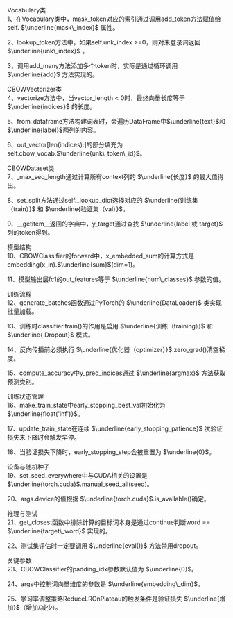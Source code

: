 Vocabulary类  
1、在Vocabulary类中，mask_token对应的索引通过调用add_token方法赋值给self. $\underline{mask\_index}$ 属性。

2、lookup_token方法中，如果self.unk_index >=0，则对未登录词返回 $\underline{unk\_index}$ 。

3、调用add_many方法添加多个token时，实际是通过循环调用 $\underline{add}$ 方法实现的。

CBOWVectorizer类   
4、vectorize方法中，当vector_length < 0时，最终向量长度等于 $\underline{indices}$ 的长度。

5、from_dataframe方法构建词表时，会遍历DataFrame中$\underline{text}$和$\underline{label}$两列的内容。

6、out_vector[len(indices):]的部分填充为self.cbow_vocab.$\underline{unk\_token\_id}$。

CBOWDataset类  
7、_max_seq_length通过计算所有context列的 $\underline{长度}$ 的最大值得出。

8、set_split方法通过self._lookup_dict选择对应的 $\underline{训练集（train）}$ 和 $\underline{验证集（val）}$。

9、__getitem__返回的字典中，y_target通过查找 $\underline{label 或 target}$ 列的token得到。

模型结构   
10、CBOWClassifier的forward中，x_embedded_sum的计算方式是embedding(x_in).$\underline{sum}$(dim=1)。

11、模型输出层fc1的out_features等于 $\underline{num\_classes}$ 参数的值。

训练流程  
12、generate_batches函数通过PyTorch的 $\underline{DataLoader}$ 类实现批量加载。

13、训练时classifier.train()的作用是启用 $\underline{训练（training）}$ 和 $\underline{ Dropout}$ 模式。

14、反向传播前必须执行 $\underline{优化器（optimizer）}$.zero_grad()清空梯度。

15、compute_accuracy中y_pred_indices通过 $\underline{argmax}$ 方法获取预测类别。

训练状态管理  
16、make_train_state中early_stopping_best_val初始化为 $\underline{float('inf')}$。

17、update_train_state在连续 $\underline{early_stopping_patience}$ 次验证损失未下降时会触发早停。

18、当验证损失下降时，early_stopping_step会被重置为 $\underline{0}$。

设备与随机种子  
19、set_seed_everywhere中与CUDA相关的设置是 $\underline{torch.cuda}$.manual_seed_all(seed)。

20、args.device的值根据 $\underline{torch.cuda}$.is_available()确定。

推理与测试  
21、get_closest函数中排除计算的目标词本身是通过continue判断word == $\underline{target\_word}$ 实现的。

22、测试集评估时一定要调用 $\underline{eval()}$ 方法禁用dropout。

关键参数  
23、CBOWClassifier的padding_idx参数默认值为 $\underline{0}$。

24、args中控制词向量维度的参数是 $\underline{embedding\_dim}$。

25、学习率调整策略ReduceLROnPlateau的触发条件是验证损失 $\underline{增加}$（增加/减少）。
